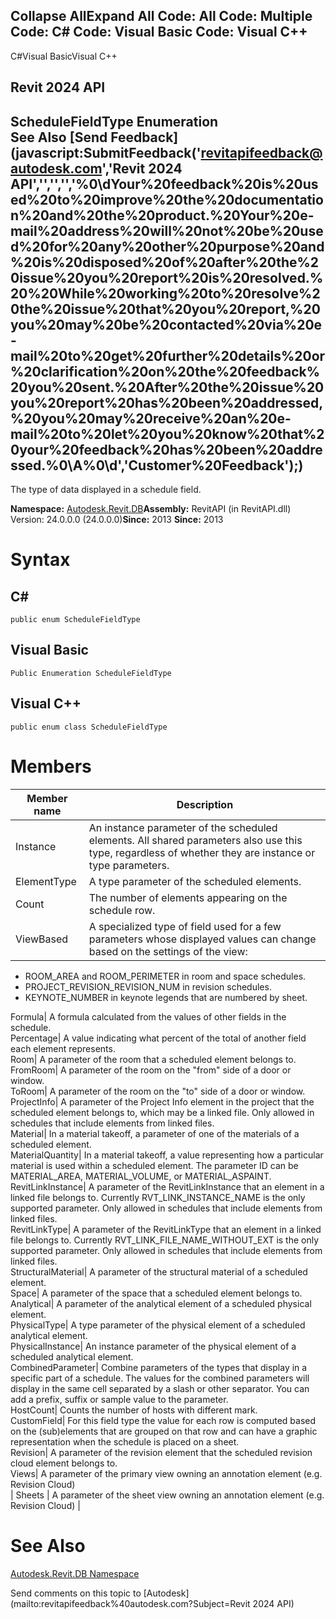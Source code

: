 ﻿

Collapse AllExpand All Code: All Code: Multiple Code: C# Code: Visual Basic Code: Visual C++   
---  
  
C#Visual BasicVisual C++

Revit 2024 API  
---  
ScheduleFieldType Enumeration  
See Also [Send Feedback](javascript:SubmitFeedback\('revitapifeedback@autodesk.com','Revit 2024 API','','','','%0\\dYour%20feedback%20is%20used%20to%20improve%20the%20documentation%20and%20the%20product.%20Your%20e-mail%20address%20will%20not%20be%20used%20for%20any%20other%20purpose%20and%20is%20disposed%20of%20after%20the%20issue%20you%20report%20is%20resolved.%20%20While%20working%20to%20resolve%20the%20issue%20that%20you%20report,%20you%20may%20be%20contacted%20via%20e-mail%20to%20get%20further%20details%20or%20clarification%20on%20the%20feedback%20you%20sent.%20After%20the%20issue%20you%20report%20has%20been%20addressed,%20you%20may%20receive%20an%20e-mail%20to%20let%20you%20know%20that%20your%20feedback%20has%20been%20addressed.%0\\A%0\\d','Customer%20Feedback'\);)  
---  
  
The type of data displayed in a schedule field. 

**Namespace:** [Autodesk.Revit.DB](87546ba7-461b-c646-cbb1-2cb8f5bff8b2.md)**Assembly:** RevitAPI (in RevitAPI.dll) Version: 24.0.0.0 (24.0.0.0)**Since:** 2013 **Since:** 2013 

# Syntax

C#  
---  
      
    
    public enum ScheduleFieldType  
  
Visual Basic  
---  
      
    
    Public Enumeration ScheduleFieldType  
  
Visual C++  
---  
      
    
    public enum class ScheduleFieldType  
  
# Members

| Member name | Description |
| --- | --- |
| Instance | An instance parameter of the scheduled elements. All shared parameters also use this type, regardless of whether they are instance or type parameters. |
| ElementType | A type parameter of the scheduled elements. |
| Count | The number of elements appearing on the schedule row. |
| ViewBased | A specialized type of field used for a few parameters whose displayed values can change based on the settings of the view: |

  * ROOM_AREA and ROOM_PERIMETER in room and space schedules.
  * PROJECT_REVISION_REVISION_NUM in revision schedules.
  * KEYNOTE_NUMBER in keynote legends that are numbered by sheet.

  
Formula|  A formula calculated from the values of other fields in the schedule.   
Percentage|  A value indicating what percent of the total of another field each element represents.   
Room|  A parameter of the room that a scheduled element belongs to.   
FromRoom|  A parameter of the room on the "from" side of a door or window.   
ToRoom|  A parameter of the room on the "to" side of a door or window.   
ProjectInfo|  A parameter of the Project Info element in the project that the scheduled element belongs to, which may be a linked file. Only allowed in schedules that include elements from linked files.   
Material|  In a material takeoff, a parameter of one of the materials of a scheduled element.   
MaterialQuantity|  In a material takeoff, a value representing how a particular material is used within a scheduled element. The parameter ID can be MATERIAL_AREA, MATERIAL_VOLUME, or MATERIAL_ASPAINT.   
RevitLinkInstance|  A parameter of the RevitLinkInstance that an element in a linked file belongs to. Currently RVT_LINK_INSTANCE_NAME is the only supported parameter. Only allowed in schedules that include elements from linked files.   
RevitLinkType|  A parameter of the RevitLinkType that an element in a linked file belongs to. Currently RVT_LINK_FILE_NAME_WITHOUT_EXT is the only supported parameter. Only allowed in schedules that include elements from linked files.   
StructuralMaterial|  A parameter of the structural material of a scheduled element.   
Space|  A parameter of the space that a scheduled element belongs to.   
Analytical|  A parameter of the analytical element of a scheduled physical element.   
PhysicalType|  A type parameter of the physical element of a scheduled analytical element.   
PhysicalInstance|  An instance parameter of the physical element of a scheduled analytical element.   
CombinedParameter|  Combine parameters of the types that display in a specific part of a schedule. The values for the combined parameters will display in the same cell separated by a slash or other separator. You can add a prefix, suffix or sample value to the parameter.   
HostCount|  Counts the number of hosts with different mark.   
CustomField|  For this field type the value for each row is computed based on the (sub)elements that are grouped on that row and can have a graphic representation when the schedule is placed on a sheet.   
Revision|  A parameter of the revision element that the scheduled revision cloud element belongs to.   
Views|  A parameter of the primary view owning an annotation element (e.g. Revision Cloud)   
| Sheets | A parameter of the sheet view owning an annotation element (e.g. Revision Cloud) |
  
# See Also

[Autodesk.Revit.DB Namespace](87546ba7-461b-c646-cbb1-2cb8f5bff8b2.md)

Send comments on this topic to [Autodesk](mailto:revitapifeedback%40autodesk.com?Subject=Revit 2024 API)